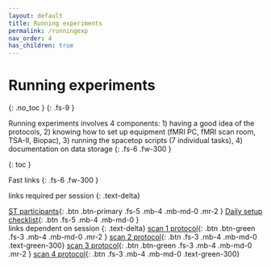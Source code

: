 ```yaml
---
layout: default
title: Running experiments
permalink: /runningexp
nav_order: 4
has_children: true
---
```


# Running experiments
{: .no_toc }
{: .fs-9 }

Running experiments involves 4 components: 1) having a good idea of the protocols, 2) knowing how to set up equipment (fMRI PC, fMRI scan room, TSA-II, Biopac), 3) running the spacetop scripts (7 individual tasks), 4) documentation on data storage
{: .fs-6 .fw-300 }


{: toc }

Fast links
{: .fs-6 .fw-300 }

links required per session
{: .text-delta}

[ST participants](https://docs.google.com/document/d/1cwrJDC7tmMO6fwplcRVyyn8tpM04JTQAVwdiWWCiHy4/edit?usp=sharing){: .btn .btn-primary .fs-5 .mb-4 .mb-md-0 .mr-2 }
[Daily setup checklist](https://docs.google.com/document/d/1Xj3KeMtZRq-R_-78stY_sAlMGLKBEqkvL2FKDcMgtzc/edit?usp=sharing){: .btn .fs-5 .mb-4 .mb-md-0 }
<br>
links dependent on session
{: .text-delta}
[scan 1 protocol](https://docs.google.com/document/d/1cwrJDC7tmMO6fwplcRVyyn8tpM04JTQAVwdiWWCiHy4/edit?usp=sharing){: .btn .btn-green .fs-3 .mb-4 .mb-md-0 .mr-2 }
[scan 2 protocol](https://docs.google.com/document/d/1UUFopzMc_TJ1ou1UpR2AEMAMvkMaTE9fvH5HAcNx2Yw/edit?usp=sharing){: .btn .fs-3 .mb-4 .mb-md-0 .text-green-300}
[scan 3 protocol](https://docs.google.com/document/d/1Uq9PeuWD-UYfOlbo8buPV0LIJ9oI_Z7SVBPRbZjEobs/edit?usp=sharing){: .btn .btn-green .fs-3 .mb-4 .mb-md-0 .mr-2 }
[scan 4 protocol](https://docs.google.com/document/d/17upqAFQgOwlCh2EOxgbhVJjdnb6hi01mG9UOgyeIRHU/edit?usp=sharing){: .btn .fs-3 .mb-4 .mb-md-0 .text-green-300}
<!-- <span class="fs-3">
[Tiny button](http://example.com/){: .btn }
</span> -->
